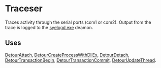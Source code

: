 Traceser
========

Traces activity through the serial ports (com1 or com2). Output from the
trace is logged to the [syelogd.exe](SampleSyelog.md) deamon.

Uses
----

[DetourAttach](DetourAttach.md),
[DetourCreateProcessWithDllEx](DetourCreateProcessWithDllEx.md),
[DetourDetach](DetourDetach.md),
[DetourTransactionBegin](DetourTransactionBegin.md),
[DetourTransactionCommit](DetourTransactionCommit.md),
[DetourUpdateThread](DetourUpdateThread.md).
